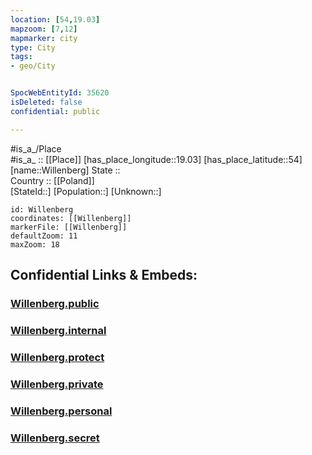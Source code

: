 ```yaml
---
location: [54,19.03] 
mapzoom: [7,12] 
mapmarker: city 
type: City
tags:
- geo/City


SpocWebEntityId: 35620
isDeleted: false
confidential: public

---
```

#is_a_/Place  
#is_a_ :: [[Place]] 
[has_place_longitude::19.03] 
[has_place_latitude::54] 
[name::Willenberg] 
State ::  
Country :: [[Poland]]  
[StateId::] 
[Population::] 
[Unknown::] 


```leaflet
id: Willenberg
coordinates: [[Willenberg]] 
markerFile: [[Willenberg]] 
defaultZoom: 11 
maxZoom: 18
```


## Confidential Links & Embeds: 

### [Willenberg.public](/_public/\Earth\Continent\Europe\Europe~East\Poland\Provinces~Poland\Pomeranian\CityWillenberg.public.md) 

### [Willenberg.internal](/_internal/\Earth\Continent\Europe\Europe~East\Poland\Provinces~Poland\Pomeranian\CityWillenberg.internal.md) 

### [Willenberg.protect](/_protect/\Earth\Continent\Europe\Europe~East\Poland\Provinces~Poland\Pomeranian\CityWillenberg.protect.md) 

### [Willenberg.private](/_private/\Earth\Continent\Europe\Europe~East\Poland\Provinces~Poland\Pomeranian\CityWillenberg.private.md) 

### [Willenberg.personal](/_personal/\Earth\Continent\Europe\Europe~East\Poland\Provinces~Poland\Pomeranian\CityWillenberg.personal.md) 

### [Willenberg.secret](/_secret/\Earth\Continent\Europe\Europe~East\Poland\Provinces~Poland\Pomeranian\CityWillenberg.secret.md)


